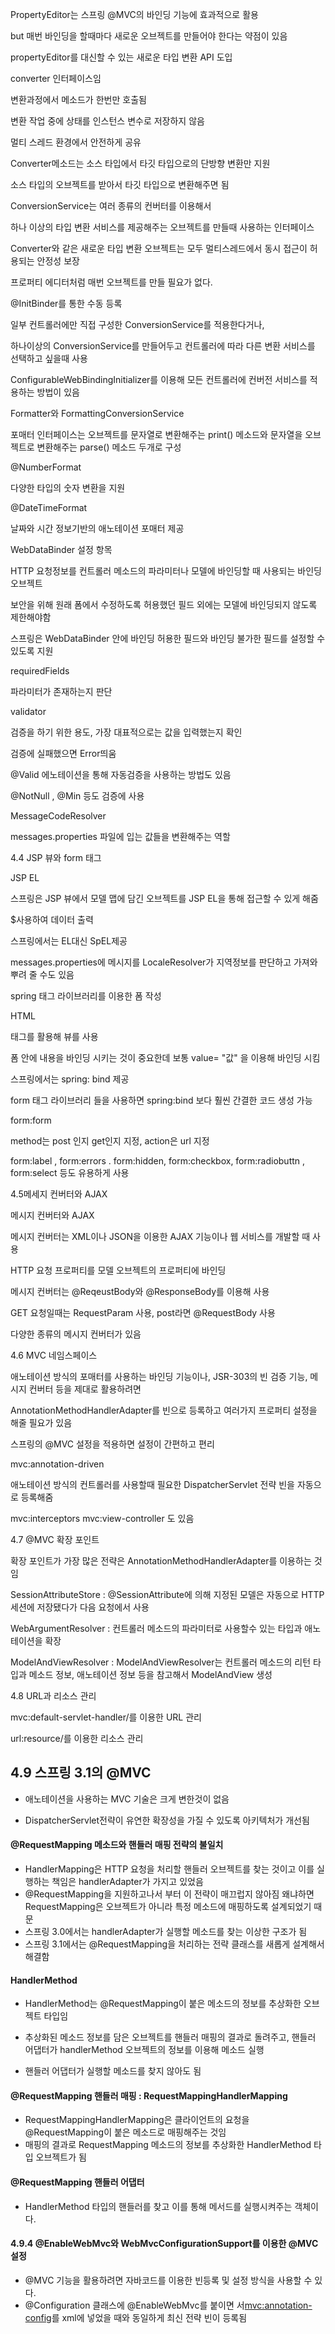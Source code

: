 PropertyEditor는 스프링 @MVC의 바인딩 기능에 효과적으로 활용

but 매번 바인딩을 할때마다 새로운 오브젝트를 만들어야 한다는 약점이 있음

propertyEditor를 대신할 수 있는 새로운 타입 변환 API 도입

converter 인터페이스임

변환과정에서 메소드가 한번만 호출됨

변환 작업 중에 상태를 인스턴스 변수로 저장하지 않음

멀티 스레드 환경에서 안전하게 공유

Converter메소드는 소스 타입에서 타깃 타입으로의 단방향 변환만 지원

소스 타입의 오브젝트를 받아서 타깃 타입으로 변환해주면 됨

ConversionService는 여러 종류의 컨버터를 이용해서

하나 이상의 타입 변환 서비스를 제공해주는 오브젝트를 만들때 사용하는 인터페이스

Converter와 같은 새로운 타입 변환 오브젝트는 모두 멀티스레드에서 동시 접근이 허용되는 안정성 보장

프로퍼티 에디터처럼 매번 오브젝트를 만들 필요가 없다.

@InitBinder를 통한 수동 등록

일부 컨트롤러에만 직접 구성한 ConversionService를 적용한다거나,

하나이상의 ConversionService를 만들어두고 컨트롤러에 따라 다른 변환 서비스를 선택하고 싶을때 사용

ConfigurableWebBindingInitializer를 이용해 모든 컨트롤러에 컨버전 서비스를 적용하는 방법이 있음

Formatter와 FormattingConversionService

포매터 인터페이스는 오브젝트를 문자열로 변환해주는 print() 메소드와 문자열을 오브젝트로 변환해주는 parse() 메소드 두개로 구성

@NumberFormat

다양한 타입의 숫자 변환을 지원

@DateTimeFormat

날짜와 시간 정보기반의 애노테이션 포매터 제공

WebDataBinder 설정 항목

HTTP 요청정보를 컨트롤러 메소드의 파라미터나 모델에 바인딩할 때 사용되는 바인딩 오브젝트

보안을 위해 원래 폼에서 수정하도록 허용했던 필드 외에는 모델에 바인딩되지 않도록 제한해야함

스프링은 WebDataBinder 안에 바인딩 허용한 필드와 바인딩 불가한 필드를 설정할 수 있도록 지원

requiredFields

파라미터가 존재하는지 판단

validator

검증을 하기 위한 용도, 가장 대표적으로는 값을 입력했는지 확인

검증에 실패했으면 Error띄움

@Valid 에노테이션을 통해 자동검증을 사용하는 방법도 있음

@NotNull , @Min 등도 검증에 사용

MessageCodeResolver

messages.properties 파일에 입는 값들을 변환해주는 역할

4.4 JSP 뷰와 form 태그

JSP EL

스프링은 JSP 뷰에서 모델 맵에 담긴 오브젝트를 JSP EL을 통해 접근할 수 있게 해줌

$사용하여 데이터 출력

스프링에서는 EL대신 SpEL제공

messages.properties에 메시지를 LocaleResolver가 지역정보를 판단하고 가져와 뿌려 줄 수도 있음

spring 태그 라이브러리를 이용한 폼 작성

HTML

태그를 활용해 뷰를 사용



폼 안에 내용을 바인딩 시키는 것이 중요한데 보통 value= "값" 을 이용해 바인딩 시킴

스프링에서는 spring: bind 제공

form 태그 라이브러리 들을 사용하면 spring:bind 보다 훨씬 간결한 코드 생성 가능

form:form

method는 post 인지 get인지 지정, action은 url 지정

form:label , form:errors . form:hidden, form:checkbox, form:radiobuttn , form:select 등도 유용하게 사용

4.5메세지 컨버터와 AJAX

메시지 컨버터와 AJAX

메시지 컨버터는 XML이나 JSON을 이용한 AJAX 기능이나 웹 서비스를 개발할 때 사용

HTTP 요청 프로퍼티를 모델 오브젝트의 프로퍼티에 바인딩

메시지 컨버터는 @ReqeustBody와 @ResponseBody를 이용해 사용

GET 요청일때는 RequestParam 사용, post라면 @RequestBody 사용

다양한 종류의 메시지 컨버터가 있음

4.6 MVC 네임스페이스

애노테이션 방식의 포매터를 사용하는 바인딩 기능이나, JSR-303의 빈 검증 기능, 메시지 컨버터 등을 제대로 활용하려면

AnnotationMethodHandlerAdapter를 빈으로 등록하고 여러가지 프로퍼티 설정을 해줄 필요가 있음

스프링의 @MVC 설정을 적용하면 설정이 간편하고 편리

mvc:annotation-driven

애노테이션 방식의 컨트롤러를 사용할때 필요한 DispatcherServlet 전략 빈을 자동으로 등록해줌

mvc:interceptors mvc:view-controller 도 있음

4.7 @MVC 확장 포인트

확장 포인트가 가장 많은 전략은 AnnotationMethodHandlerAdapter를 이용하는 것임

SessionAttributeStore : @SessionAttribute에 의해 지정된 모델은 자동으로 HTTP 세션에 저장됐다가 다음 요청에서 사용

WebArgumentResolver : 컨트롤러 메소드의 파라미터로 사용할수 있는 타입과 애노테이션을 확장

ModelAndViewResolver : ModelAndViewResolver는 컨트롤러 메소드의 리턴 타입과 메소드 정보, 애노테이션 정보 등을 참고해서 ModelAndView 생성

4.8 URL과 리소스 관리

mvc:default-servlet-handler/를 이용한 URL 관리

url:resource/를 이용한 리소스 관리



## 4.9 스프링 3.1의 @MVC

- 애노테이션을 사용하는 MVC 기술은 크게 변한것이 없음

- DispatcherServlet전략이 유연한 확장성을 가질 수 있도록 아키텍처가 개선됨

  

#### @RequestMapping 메소드와 핸들러 매핑 전략의 불일치

- HandlerMapping은 HTTP 요청을 처리할 핸들러 오브젝트를 찾는 것이고 이를 실행하는 책임은 handlerAdapter가 가지고 있었음
- @RequestMapping을 지원하고나서 부터 이 전략이 매끄럽지 않아짐 왜냐하면 RequestMapping은 오브젝트가 아니라 특정 메소드에 매핑하도록 설계되었기 때문
- 스프링 3.0에서는 handlerAdapter가 실행할 메소드를 찾는 이상한 구조가 됨
- 스프링 3.1에서는 @RequestMapping을 처리하는 전략 클래스를 새롭게 설계해서 해결함



#### HandlerMethod

- HandlerMethod는 @RequestMapping이 붙은 메소드의 정보를 추상화한 오브젝트 타입임

- 추상화된 메소드 정보를 담은 오브젝트를 핸들러 매핑의 결과로 돌려주고, 핸들러 어댑터가 handlerMethod 오브젝트의 정보를 이용해 메소드 실행

- 핸들러 어댑터가 실행할 메소드를 찾지 않아도 됨

  

#### @RequestMapping 핸들러 매핑 : RequestMappingHandlerMapping

- RequestMappingHandlerMapping은 클라이언트의 요청을 @RequestMapping이 붙은  메소드로 매핑해주는 것임
- 매핑의 결과로 RequestMapping 메소드의 정보를 추상화한 HandlerMethod 타입 오브젝트가 됨



#### @RequestMapping 핸들러 어댑터

- HandlerMethod 타입의 핸들러를 찾고 이를 통해 메서드를 실행시켜주는 객체이다.



#### 4.9.4 @EnableWebMvc와 WebMvcConfigurationSupport를 이용한 @MVC 설정

- @MVC 기능을 활용하려면 자바코드를 이용한 빈등록 및 설정 방식을 사용할 수 있다.
- @Configuration 클래스에 @EnableWebMvc를 붙이면 서<mvc:annotation-config>를 xml에 넣었을 때와 동일하게 최신 전략 빈이 등록됨